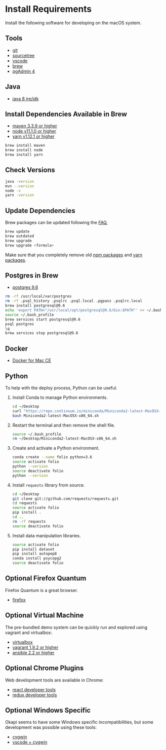 # Install Requirements

Install the following software for developing on the macOS system.

## Tools

- [git](https://git-scm.com/downloads)
- [sourcetree](https://www.sourcetreeapp.com/)
- [vscode](https://code.visualstudio.com/docs/setup/mac)
- [brew](https://brew.sh/)
- [pgAdmin 4](https://www.pgadmin.org/download/pgadmin-4-macos/)

## Java

- [java 8 jre/jdk](http://www.oracle.com/technetwork/java/javase/downloads/jdk8-downloads-2133151.html)

## Install Dependencies Available in Brew

- [maven 3.3.9 or higher](https://maven.apache.org/install.html)
- [node v11.1.0 or higher](https://nodejs.org/en/download/)
- [yarn v1.12.1 or higher](https://yarnpkg.com/en/)

```bash
brew install maven
brew install node
brew install yarn
```

## Check Versions

```bash
java -version
mvn --version
node -v
yarn -version
```

## Update Dependencies

Brew packages can be updated following the [FAQ](https://docs.brew.sh/FAQ),

```bash
brew update
brew outdated
brew upgrade
brew upgrade <formula>
```

Make sure that you completely remove old [npm packages](https://stackoverflow.com/questions/11177954/how-do-i-completely-uninstall-node-js-and-reinstall-from-beginning-mac-os-x) and [yarn packages](https://stackoverflow.com/questions/42334978/how-do-i-uninstall-yarn).

## Postgres in Brew

- [postgres 9.6](https://www.postgresql.org/)

```bash
rm -rf /usr/local/var/postgres
rm -rf .psql_history .psqlrc .psql.local .pgpass .psqlrc.local
brew install postgresql@9.6
echo 'export PATH="/usr/local/opt/postgresql@9.6/bin:$PATH"' >> ~/.bash_profile
source ~/.bash_profile
brew services start postgresql@9.6
psql postgres
\q
brew services stop postgresql@9.6
```

## Docker

- [Docker for Mac CE](https://www.docker.com/community-edition)

## Python

To help with the deploy process, Python can be useful.

1. Install Conda to manage Python environments.
    ```bash
    cd ~/Desktop
    curl "https://repo.continuum.io/miniconda/Miniconda2-latest-MacOSX-x86_64.sh" -o "Miniconda2-latest-MacOSX-x86_64.sh"
    bash Miniconda2-latest-MacOSX-x86_64.sh
    ```
1. Restart the terminal and then remove the shell file.
    ```bash
    source ~/.bash_profile
    rm ~/Desktop/Miniconda2-latest-MacOSX-x86_64.sh
    ```
1. Create and activate a Python environment.
    ```bash
    conda create --name folio python=3.6
    source activate folio
    python --version
    source deactivate folio
    python --version
    ```
1. Install `requests` library from source.
    ```bash
    cd ~/Desktop
    git clone git://github.com/requests/requests.git
    cd requests
    source activate folio
    pip install .
    cd ..
    rm -rf requests
    source deactivate folio
    ```
1. Install data manipulation libraries.
    ```bash
    source activate folio
    pip install dataset
    pip install autopep8
    conda install psycopg2
    source deactivate folio
    ```

## Optional Firefox Quantum

Firefox Quantum is a great browser.

- [firefox](https://www.mozilla.org/en-US/firefox/)

## Optional Virtual Machine

The pre-bundled demo system can be quickly run and explored using vagrant and virtualbox:

- [virtualbox](https://www.virtualbox.org/wiki/Downloads)
- [vagrant 1.9.2 or higher](https://www.vagrantup.com/)
- [ansible 2.2 or higher](http://docs.ansible.com/ansible/latest/intro_installation.html)

## Optional Chrome Plugins

Web development tools are available in Chrome:

- [react developer tools](https://chrome.google.com/webstore/detail/react-developer-tools/fmkadmapgofadopljbjfkapdkoienihi)
- [redux developer tools](https://chrome.google.com/webstore/detail/redux-devtools/lmhkpmbekcpmknklioeibfkpmmfibljd?hl=en)

## Optional Windows Specific

Okapi seems to have some Windows specific incompatibilities, but some development was possible using these tools:

- [cygwin](http://www.cygwin.com/)
- [vscode + cygwin](https://github.com/Microsoft/vscode/issues/14977)
